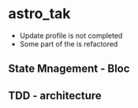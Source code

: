 # astro_tak

- Update profile is not completed
- Some part of the is refactored

## State Mnagement - Bloc
## TDD - architecture
